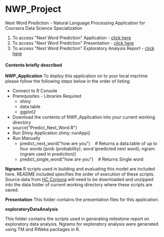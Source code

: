 # NWP_Project
Next Word Prediction - Natural Language Processing Application for Coursera Data Science Specialization

1. To access "Next Word Prediction" Application - [click here](http://kchalasa.shinyapps.io/NWP_Application/)
2. To access "Next Word Prediction" Presentation - [click here](http://rpubs.com/kchalasa/nwp)
3. To access "Next Word Prediction" Exploratory Analysis Report - [click here](http://rpubs.com/kchalasa/nlpmilestone)

#### Contents briefly described

**NWP_Application**
To deploy this application on to your local machine please follow the following steps below in the order of listing:

- Connect to R Console 
- Prerequisites - Libraries Required
  + shiny
  + data.table
  + ggplot2
- Download the contents of NWP_Application into your current working directory
- source("Predict_Next_Word.R")
- Run Shiny Application
	shiny::runApp()
- Run Manually  
  + predict_next_word("how are you")          &nbsp;&nbsp;&nbsp;# Returns a data.table of up to four words [prob (probability); word (predicted next word); ngram (ngram used in prediction)]
  + predict_single_word("how are you")        &nbsp;&nbsp;&nbsp;# Returns Single word
  
  
**Ngrams**
R scripts used in building and evaluating this model are included here.  README included specifies the order of execution of these scripts. 
Source data from [HC Corpora](https://d396qusza40orc.cloudfront.net/dsscapstone/dataset/Coursera-SwiftKey.zip) will need to be downloaded and unzipped into the
data folder of current working directory where these scripts are saved. 
 
**Presentation**
This folder contains the presentation files for this application.

**exploratoryDataAnalysis**
 
 This folder contains the scripts used in generating milestone report on exploratory data analysis. Ngrams for exploratory analysis 
 were generated using TM and RWeka packages in R.
 
 


